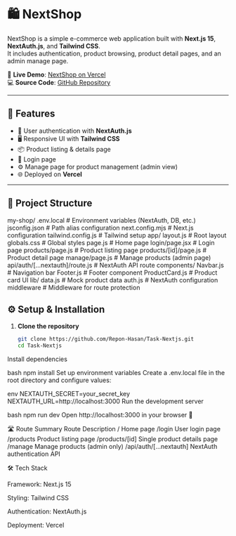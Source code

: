 # 🛍️ NextShop

NextShop is a simple e-commerce web application built with **Next.js 15**, **NextAuth.js**, and **Tailwind CSS**.  
It includes authentication, product browsing, product detail pages, and an admin manage page.  

🔗 **Live Demo**: [NextShop on Vercel](https://my-shop-gilt-iota.vercel.app/)  
💻 **Source Code**: [GitHub Repository](https://github.com/Repon-Hasan/Task-Nextjs)  

---

## 🚀 Features
- 🔐 User authentication with **NextAuth.js**
- 🖥️ Responsive UI with **Tailwind CSS**
- 📦 Product listing & details page
- 👤 Login page
- ⚙️ Manage page for product management (admin view)
- 🌐 Deployed on **Vercel**

---

## 📂 Project Structure
my-shop/
.env.local # Environment variables (NextAuth, DB, etc.)
jsconfig.json # Path alias configuration
next.config.mjs # Next.js configuration
tailwind.config.js # Tailwind setup
app/
layout.js # Root layout
globals.css # Global styles
page.js # Home page
login/page.jsx # Login page
products/page.js # Product listing page
products/[id]/page.js # Product detail page
manage/page.js # Manage products (admin page)
api/auth/[...nextauth]/route.js # NextAuth API route
components/
Navbar.js # Navigation bar
Footer.js # Footer component
ProductCard.js # Product card UI
lib/
data.js # Mock product data
auth.js # NextAuth configuration
middleware # Middleware for route protection


## ⚙️ Setup & Installation

1. **Clone the repository**
   ```bash
   git clone https://github.com/Repon-Hasan/Task-Nextjs.git
   cd Task-Nextjs
Install dependencies

bash
npm install
Set up environment variables
Create a .env.local file in the root directory and configure values:

env
NEXTAUTH_SECRET=your_secret_key
NEXTAUTH_URL=http://localhost:3000
Run the development server

bash
npm run dev
Open http://localhost:3000 in your browser 🎉  

🛣️ Route Summary
Route	Description
/	Home page
/login	User login page
/products	Product listing page
/products/[id]	Single product details page
/manage	Manage products (admin only)
/api/auth/[...nextauth]	NextAuth authentication API





🛠️ Tech Stack

Framework: Next.js 15

Styling: Tailwind CSS

Authentication: NextAuth.js

Deployment: Vercel
   
